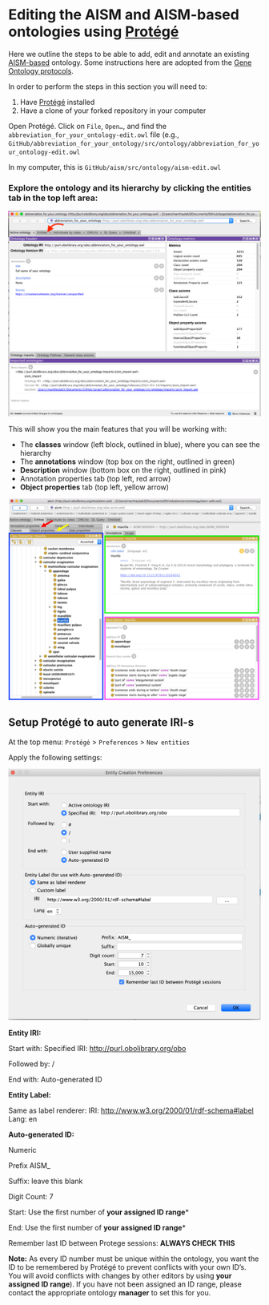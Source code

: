 # Editing the AISM and AISM-based ontologies using [Protégé](https://protege.stanford.edu/) #

Here we outline the steps to be able to add, edit and annotate an existing [AISM-based](https://github.com/insect-morphology/aism) ontology. Some instructions here are adopted from the [Gene Ontology protocols](https://go-protege-tutorial.readthedocs.io/en/latest/).

In order to perform the steps in this section you will need to:
1. Have [Protégé](https://protege.stanford.edu/) installed
2. Have a clone of your forked repository in your computer


Open Protégé. Click on `File`, `Open…`, and find the `abbreviation_for_your_ontology-edit.owl` file (e.g., `GitHub/abbreviation_for_your_ontology/src/ontology/abbreviation_for_your_ontology-edit.owl`

In my computer, this is
`GitHub/aism/src/ontology/aism-edit.owl`


### Explore the ontology and its hierarchy by clicking the entities tab in the top left area: ###


![ProtegeHome](https://github.com/insect-morphology/Manual/blob/main/img/ProtegeHome.png)


This will show you the main features that you will be working with:
- The **classes** window (left block, outlined in blue), where you can see the hierarchy
- The **annotations** window (top box on the right, outlined in green)
- **Description** window (bottom box on the right, outlined in pink)
- Annotation properties tab (top left, red arrow)
- **Object properties** tab (top left, yellow arrow)


![ProtegeMain](https://github.com/insect-morphology/Manual/blob/main/img/ProtegeMain.png)


## Setup Protégé to auto generate IRI-s ##

At the top menu: `Protégé` > `Preferences` > `New entities`

Apply the following settings:


![ProtegeEntityPref](https://github.com/insect-morphology/Manual/blob/main/img/ProtegeEntityPref.png)


**Entity IRI:**

Start with: Specified IRI: http://purl.obolibrary.org/obo 

Followed by: /

End with: Auto-generated ID


**Entity Label:**

Same as label renderer: IRI: http://www.w3.org/2000/01/rdf-schema#label
Lang: en

**Auto-generated ID:**

Numeric

Prefix AISM_

Suffix: leave this blank

Digit Count: 7

Start: Use the first number of **your assigned ID range***

End: Use the first number of **your assigned ID range***

Remember last ID between Protege sessions: **ALWAYS CHECK THIS**


**Note:** As every ID number must be unique within the ontology, you want the ID to be remembered by Protégé to prevent conflicts with your own ID’s. You will avoid conflicts with changes by other editors by using **your assigned ID range**). If you have not been assigned an ID range, please contact the appropriate ontology **manager** to set this for you.
